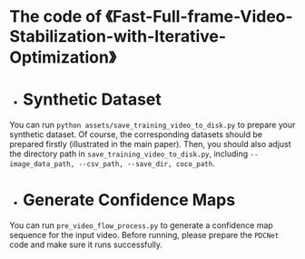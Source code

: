 # The code of 《Fast-Full-frame-Video-Stabilization-with-Iterative-Optimization》


* # Synthetic Dataset
You can run ```python assets/save_training_video_to_disk.py``` to prepare your synthetic dataset. Of course, the corresponding datasets should be prepared firstly (illustrated in the main paper). Then, you should also adjust the directory path in ```save_training_video_to_disk.py```, including ```--image_data_path, --csv_path, --save_dir, coco_path```.

* # Generate Confidence Maps
You can run ``pre_video_flow_process.py`` to generate a confidence map sequence for the input video. Before running, please prepare the ``PDCNet`` code and make sure it runs successfully.
